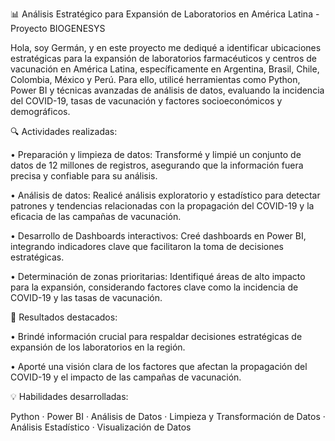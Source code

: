 📊 Análisis Estratégico para Expansión de Laboratorios en América Latina - Proyecto BIOGENESYS

Hola, soy Germán, y en este proyecto me dediqué a identificar ubicaciones estratégicas para la expansión de laboratorios farmacéuticos y centros de vacunación en América Latina, específicamente en Argentina, Brasil, Chile, Colombia, México y Perú. Para ello, utilicé herramientas como Python, Power BI y técnicas avanzadas de análisis de datos, evaluando la incidencia del COVID-19, tasas de vacunación y factores socioeconómicos y demográficos.

🔍 Actividades realizadas:

• Preparación y limpieza de datos: Transformé y limpié un conjunto de datos de 12 millones de registros, asegurando que la información fuera precisa y confiable para su análisis.

• Análisis de datos: Realicé análisis exploratorio y estadístico para detectar patrones y tendencias relacionadas con la propagación del COVID-19 y la eficacia de las campañas de vacunación.

• Desarrollo de Dashboards interactivos: Creé dashboards en Power BI, integrando indicadores clave que facilitaron la toma de decisiones estratégicas.

• Determinación de zonas prioritarias: Identifiqué áreas de alto impacto para la expansión, considerando factores clave como la incidencia de COVID-19 y las tasas de vacunación.

🎯 Resultados destacados:

• Brindé información crucial para respaldar decisiones estratégicas de expansión de los laboratorios en la región.

• Aporté una visión clara de los factores que afectan la propagación del COVID-19 y el impacto de las campañas de vacunación.

💡 Habilidades desarrolladas:

Python · Power BI · Análisis de Datos · Limpieza y Transformación de Datos · Análisis Estadístico · Visualización de Datos
